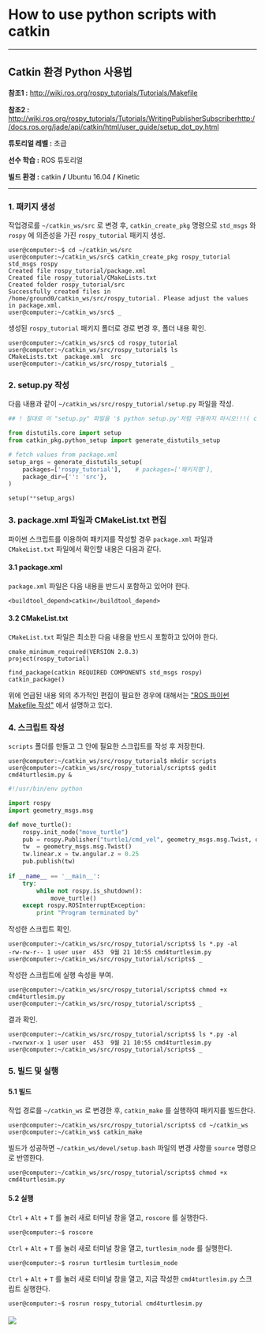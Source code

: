 # How to use python scripts with catkin 



---

## Catkin 환경 Python 사용법

**참조1 :**  <http://wiki.ros.org/rospy_tutorials/Tutorials/Makefile>

**참조2 :**  <http://wiki.ros.org/rospy_tutorials/Tutorials/WritingPublisherSubscriber>http://docs.ros.org/jade/api/catkin/html/user_guide/setup_dot_py.html

**튜토리얼 레벨 :**  초급

**선수 학습 :**  ROS 튜토리얼

**빌드 환경 :**  catkin **/** Ubuntu 16.04 **/** Kinetic

---



### 1. 패키지 생성

작업경로를 ```~/catkin_ws/src``` 로 변경 후,  ```catkin_create_pkg``` 명령으로  ```std_msgs``` 와 ```rospy``` 에 의존성을 가진 ```rospy_tutorial``` 패키지 생성.

```
user@computer:~$ cd ~/catkin_ws/src
user@computer:~/catkin_ws/src$ catkin_create_pkg rospy_tutorial std_msgs rospy
Created file rospy_tutorial/package.xml
Created file rospy_tutorial/CMakeLists.txt
Created folder rospy_tutorial/src
Successfully created files in /home/ground0/catkin_ws/src/rospy_tutorial. Please adjust the values in package.xml.
user@computer:~/catkin_ws/src$ _
```

생성된 ```rospy_tutorial``` 패키지 폴더로 경로 변경 후, 폴더 내용 확인.

```
user@computer:~/catkin_ws/src$ cd rospy_tutorial
user@computer:~/catkin_ws/src/rospy_tutorial$ ls
CMakeLists.txt  package.xml  src
user@computer:~/catkin_ws/src/rospy_tutorial$ _
```



### 2. setup.py 작성

다음 내용과 같이 ```~/catkin_ws/src/rospy_tutorial/setup.py``` 파일을 작성.

```python
## ! 절대로 이 "setup.py" 파일을 '$ python setup.py'처럼 구동하지 마시오!!!( catkin을 사용하시오!! )

from distutils.core import setup
from catkin_pkg.python_setup import generate_distutils_setup

# fetch values from package.xml
setup_args = generate_distutils_setup(
    packages=['rospy_tutorial'],	# packages=['패키지명'],
    package_dir={'': 'src'},
)

setup(**setup_args)
```



### 3. package.xml 파일과 CMakeList.txt 편집

파이썬 스크립트를 이용하여 패키지를 작성할 경우  ```package.xml``` 파일과 ```CMakeList.txt``` 파일에서 확인할 내용은 다음과 같다.

#### 3.1 package.xml

```package.xml``` 파일은 다음 내용을 반드시 포함하고 있어야 한다. 

```
<buildtool_depend>catkin</buildtool_depend>
```

#### 3.2 CMakeList.txt

```CMakeList.txt``` 파일은 최소한 다음 내용을 반드시 포함하고 있어야 한다. 

```
cmake_minimum_required(VERSION 2.8.3)
project(rospy_tutorial)

find_package(catkin REQUIRED COMPONENTS std_msgs rospy)
catkin_package()
```

위에 언급된 내용 외의 추가적인 편집이 필요한 경우에 대해서는 ["ROS 파이썬 Makefile 작성"](./rospy_5_WriteROS_PythonMakefile.md) 에서 설명하고 있다.



### 4. 스크립트 작성

```scripts``` 폴더를 만들고 그 안에 필요한 스크립트를 작성 후 저장한다.

```
user@computer:~/catkin_ws/src/rospy_tutorial$ mkdir scripts
user@computer:~/catkin_ws/src/rospy_tutorial/scripts$ gedit cmd4turtlesim.py &
```

```python
#!/usr/bin/env python

import rospy
import geometry_msgs.msg

def move_turtle():
    rospy.init_node("move_turtle")
    pub = rospy.Publisher("turtle1/cmd_vel", geometry_msgs.msg.Twist, queue_size=10)
    tw  = geometry_msgs.msg.Twist()
    tw.linear.x = tw.angular.z = 0.25
    pub.publish(tw)
   
if __name__ == '__main__':
    try:
        while not rospy.is_shutdown():
            move_turtle()
    except rospy.ROSInterruptException:
        print "Program terminated by"
```


작성한 스크립트 확인.

```
user@computer:~/catkin_ws/src/rospy_tutorial/scripts$ ls *.py -al
-rw-rw-r-- 1 user user  453  9월 21 10:55 cmd4turtlesim.py
user@computer:~/catkin_ws/src/rospy_tutorial/scripts$ _
```

작성한 스크립트에 실행 속성을 부여.

```
user@computer:~/catkin_ws/src/rospy_tutorial/scripts$ chmod +x cmd4turtlesim.py
user@computer:~/catkin_ws/src/rospy_tutorial/scripts$ _
```

결과 확인.

```
user@computer:~/catkin_ws/src/rospy_tutorial/scripts$ ls *.py -al
-rwxrwxr-x 1 user user  453  9월 21 10:55 cmd4turtlesim.py
user@computer:~/catkin_ws/src/rospy_tutorial/scripts$ _
```



### 5. 빌드 및 실행

#### 5.1 빌드

작업 경로를 ```~/catkin_ws``` 로 변경한 후, ```catkin_make``` 를 실행하여 패키지를 빌드한다. 

```
user@computer:~/catkin_ws/src/rospy_tutorial/scripts$ cd ~/catkin_ws
user@computer:~/catkin_ws$ catkin_make
```

빌드가 성공하면 ```~/catkin_ws/devel/setup.bash``` 파일의 변경 사항을 ```source``` 명령으로 반영한다.

```
user@computer:~/catkin_ws/src/rospy_tutorial/scripts$ chmod +x cmd4turtlesim.py
```

#### 5.2 실행

```Ctrl``` + ```Alt``` + ```T``` 를 눌러 새로 터미널 창을 열고,  ```roscore``` 를 실행한다.

```
user@computer:~$ roscore
```

```Ctrl``` + ```Alt``` + ```T``` 를 눌러 새로 터미널 창을 열고, ```turtlesim_node``` 를 실행한다.

```
user@computer:~$ rosrun turtlesim turtlesim_node
```

```Ctrl``` + ```Alt``` + ```T``` 를 눌러 새로 터미널 창을 열고, 지금 작성한 ```cmd4turtlesim.py``` 스크립트 실행한다.

```
user@computer:~$ rosrun rospy_tutorial cmd4turtlesim.py
```

#### ![](../img/cmd4turtlesim.png)